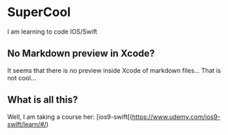 # SuperCool
I am learning to code IOS/Swift

## No Markdown preview in Xcode?
It seems that there is no preview inside Xcode of markdown files... That is not cool...

## What is all this?
Well, I am taking a course her: [ios9-swift[(https://www.udemy.com/ios9-swift/learn/#/)